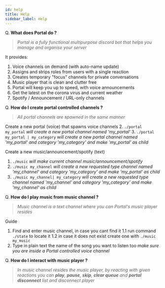 ```yaml
---
id: help
title: Help
sidebar_label: Help
---
```


Q. **What does Portal do ?**
>    *Portal is a fully functional multipurpose discord bot that helps you manage and organise your server*
     
It provides:
1. Voice channels on demand (with auto-name update)
2. Assigns and strips roles from users with a single reaction
3. Creates temporary "focus" channels for private conversations
4. Music player that is clean and clutter free
5. Portal will keep you up to speed, with voice announcements
6. Get the latest on the corona virus and current weather
7. Spotify / Announcement / URL-only channels

Q. **How do I create portal controlled channels ?**
>    *All portal channels are spawned in the same manner*
 
Create a new portal (voice) that spawns voice channels
2. `./portal my_portal` 
    *will create a new portal channel named 'my_portal'*
3. `./portal my_portal | my_category`
    *will create a new portal channel named 'my_portal' and category 'my_category' and make 'my_portal' as child*

Create a new music/announcement/spotify (text)
1. `./music`
    *will make current channel music/announcement/spotify*
2. `./music my_channel`
    *will create a new requested type channel named 'my_channel' and category 'my_category' and make 'my_portal' as child*
3. `./music my_channel| my_category`
    *will create a new requested type channel named 'my_channel' and category 'my_category' and make 'my_channel' as child*

Q. **How do I play music from music channel ?**
>    *Music channel is a text channel where you can Portal's music player resides*
    
Guide
1. Find and enter music channel, in case you cant find it
  1.1  run command `./state` to locate it
  1.2 in case it does not exist create one with `./music my_music`
2. Type in plain text the name of the song you want to listen too
  *make sure you are inside a Portal controlled voice channel*

 Q. **How do I interact with music player ?**
>    *In music channel resides the music player, by reacting with given reactions you can **play**, **pause**, **skip**, **clear queue** and **portal disconnect** list and disconnect player*